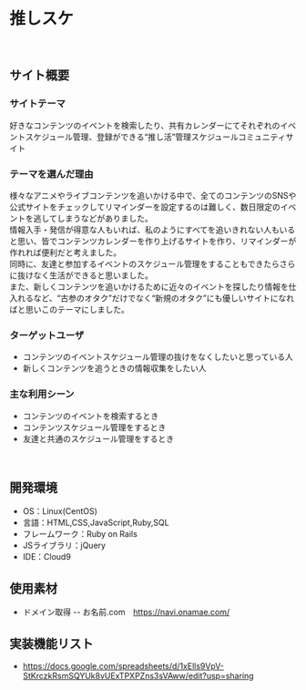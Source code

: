 # 推しスケ
​
## サイト概要
### サイトテーマ
好きなコンテンツのイベントを検索したり、共有カレンダーにてそれぞれのイベントスケジュール管理、登録ができる“推し活”管理スケジュールコミュニティサイト
​
### テーマを選んだ理由
様々なアニメやライブコンテンツを追いかける中で、全てのコンテンツのSNSや公式サイトをチェックしてリマインダーを設定するのは難しく、数日限定のイベントを逃してしまうなどがありました。</br>
情報入手・発信が得意な人もいれば、私のようにすべてを追いきれない人もいると思い、皆でコンテンツカレンダーを作り上げるサイトを作り、リマインダーが作れれば便利だと考えました。</br>
同時に、友達と参加するイベントのスケジュール管理をすることもできたらさらに抜けなく生活ができると思いました。</br>
また、新しくコンテンツを追いかけるために近々のイベントを探したり情報を仕入れるなど、“古参のオタク”だけでなく“新規のオタク”にも優しいサイトになればと思いこのテーマにしました。
​
### ターゲットユーザ
- コンテンツのイベントスケジュール管理の抜けをなくしたいと思っている人
- 新しくコンテンツを追うときの情報収集をしたい人
​
### 主な利用シーン
- コンテンツのイベントを検索するとき
- コンテンツスケジュール管理をするとき
- 友達と共通のスケジュール管理をするとき

​
## 開発環境
- OS：Linux(CentOS)
- 言語：HTML,CSS,JavaScript,Ruby,SQL
- フレームワーク：Ruby on Rails
- JSライブラリ：jQuery
- IDE：Cloud9
​
## 使用素材
- ドメイン取得
-- お名前.com　https://navi.onamae.com/

## 実装機能リスト
- https://docs.google.com/spreadsheets/d/1xElls9VpV-StKrczkRsmSQYUk8vUExTPXPZns3sVAww/edit?usp=sharing
